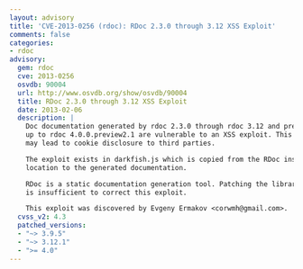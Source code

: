 ```yaml
---
layout: advisory
title: 'CVE-2013-0256 (rdoc): RDoc 2.3.0 through 3.12 XSS Exploit'
comments: false
categories:
- rdoc
advisory:
  gem: rdoc
  cve: 2013-0256
  osvdb: 90004
  url: http://www.osvdb.org/show/osvdb/90004
  title: RDoc 2.3.0 through 3.12 XSS Exploit
  date: 2013-02-06
  description: |
    Doc documentation generated by rdoc 2.3.0 through rdoc 3.12 and prereleases
    up to rdoc 4.0.0.preview2.1 are vulnerable to an XSS exploit. This exploit
    may lead to cookie disclosure to third parties.

    The exploit exists in darkfish.js which is copied from the RDoc install
    location to the generated documentation.

    RDoc is a static documentation generation tool. Patching the library itself
    is insufficient to correct this exploit.

    This exploit was discovered by Evgeny Ermakov <corwmh@gmail.com>.
  cvss_v2: 4.3
  patched_versions:
  - "~> 3.9.5"
  - "~> 3.12.1"
  - ">= 4.0"
---
```

